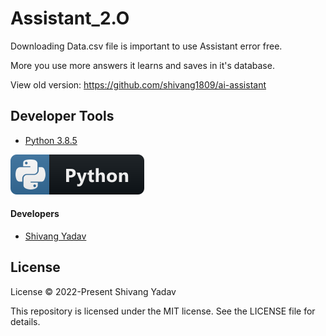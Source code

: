 # Assistant_2.O
 Downloading Data.csv file is important to use Assistant error free.

More you use more answers it learns and saves in it's database.

View old version: https://github.com/shivang1809/ai-assistant

## Developer Tools

- [Python 3.8.5](https://www.python.org/ftp/python/3.8.5/Python-3.8.5.tar.xz) 

![python](https://raw.githubusercontent.com/MikeCodesDotNET/ColoredBadges/master/svg/dev/languages/python.svg)

#### Developers
- [Shivang Yadav](https://github.com/shivang1809)

## License

License © 2022-Present Shivang Yadav

This repository is licensed under the MIT license. See the LICENSE file for details.

